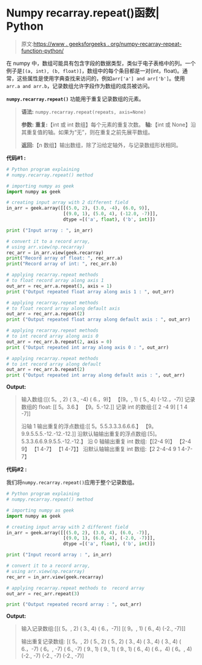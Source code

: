 # Numpy recarray.repeat()函数| Python

> 原文:[https://www . geeksforgeeks . org/numpy-recarray-repeat-function-python/](https://www.geeksforgeeks.org/numpy-recarray-repeat-function-python/)

在 numpy 中，数组可能具有包含字段的数据类型，类似于电子表格中的列。一个例子是`[(a, int), (b, float)]`，数组中的每个条目都是一对(int，float)。通常，这些属性是使用字典查找来访问的，例如`arr['a'] and arr['b']`。使用`arr.a and arr.b`，记录数组允许字段作为数组的成员被访问。

**`numpy.recarray.repeat()`** 功能用于重复记录数组的元素。

> **语法:** `numpy.recarray.repeat(repeats, axis=None)` 
> 
> **参数:**
> **重复:**【int 或 int 数组】每个元素的重复次数。
> **轴:**【int 或 None】沿其重复值的轴。如果为“无”，则在重复之前先展平数组。
> 
> **返回:**【n 数组】输出数组，除了沿给定轴外，与记录数组形状相同。

**代码#1 :**

```py
# Python program explaining
# numpy.recarray.repeat() method 

# importing numpy as geek
import numpy as geek

# creating input array with 2 different field 
in_arr = geek.array([[(5.0, 2), (3.0, -4), (6.0, 9)],
                     [(9.0, 1), (5.0, 4), (-12.0, -7)]],
                     dtype =[('a', float), ('b', int)])

print ("Input array : ", in_arr)

# convert it to a record array,
# using arr.view(np.recarray)
rec_arr = in_arr.view(geek.recarray)
print("Record array of float: ", rec_arr.a)
print("Record array of int: ", rec_arr.b)

# applying recarray.repeat methods
# to float record array along axis 1
out_arr = rec_arr.a.repeat(3, axis = 1)
print ("Output repeated float array along axis 1 : ", out_arr) 

# applying recarray.repeat methods
# to float record array along default axis 
out_arr = rec_arr.a.repeat(2)
print ("Output repeated float array along default axis : ", out_arr) 

# applying recarray.repeat methods
# to int record array along axis 0
out_arr = rec_arr.b.repeat(2, axis = 0)
print ("Output repeated int array along axis 0 : ", out_arr) 

# applying recarray.repeat methods
# to int record array along default
out_arr = rec_arr.b.repeat(2)
print ("Output repeated int array along default axis : ", out_arr)  
```

**Output:**

> 输入数组:[[( 5。, 2) ( 3., -4) ( 6.，9)】
> 【(9。, 1) ( 5., 4) (-12.，-7)]
> 记录数组的 float: [[ 5。3.6.】
> 【9。5.-12.]]
> 记录 int 的数组:[[ 2 -4 9]
> [ 1 4 -7]]
> 
> 沿轴 1 输出重复的浮点数组:[[ 5。5.5.3.3.3.6.6.6.】
> 【9。9.9.5.5.5.-12.-12.-12.]]
> 沿默认轴输出重复的浮点数组:[5]。5.3.3.6.6.9.9.5.5.-12.-12.】
> 沿 0 轴输出重复 int 数组:【[2-4 9]】
> 【2-4 9】
> 【1 4-7】
> 【1 4-7】】
> 沿默认轴输出重复 int 数组:【2 2-4-4 9 1 4-7-7】

**代码#2 :**

我们将`numpy.recarray.repeat()`应用于整个记录数组。

```py
# Python program explaining
# numpy.recarray.repeat() method 

# importing numpy as geek
import numpy as geek

# creating input array with 2 different field 
in_arr = geek.array([[(5.0, 2), (3.0, 4), (6.0, -7)],
                     [(9.0, 1), (6.0, 4), (-2.0, -7)]],
                     dtype =[('a', float), ('b', int)])

print ("Input record array : ", in_arr)

# convert it to a record array, 
# using arr.view(np.recarray)
rec_arr = in_arr.view(geek.recarray)

# applying recarray.repeat methods to  record array
out_arr = rec_arr.repeat(3)

print ("Output repeated record array : ", out_arr)
```

**Output:**

> 输入记录数组:[[( 5。, 2) ( 3., 4) ( 6.，-7)]
> [( 9。, 1) ( 6., 4) (-2., -7)]]
> 
> 输出重复记录数组:
> [( 5。, 2) ( 5., 2) ( 5., 2) ( 3., 4) ( 3., 4) ( 3., 4) ( 6.，-7)
> ( 6。, -7) ( 6., -7) ( 9., 1) ( 9., 1) ( 9., 1) ( 6., 4) ( 6.，4)
> ( 6。, 4) (-2., -7) (-2., -7) (-2., -7)]